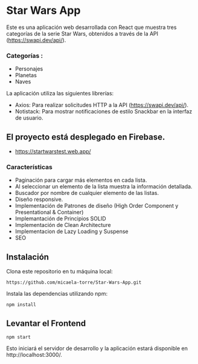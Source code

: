# Star Wars App
 
Este es una aplicación web desarrollada con React que muestra tres categorías de la serie Star Wars, obtenidos a través de la API (https://swapi.dev/api/). 
### Categorías : 
- Personajes
- Planetas
- Naves

La aplicación utiliza las siguientes librerías:

- Axios: Para realizar solicitudes HTTP a la API (https://swapi.dev/api/).
- Notistack: Para mostrar notificaciones de estilo Snackbar en la interfaz de usuario.

## El proyecto está desplegado en Firebase.
- https://startwarstest.web.app/

### Características
- Paginación para cargar más elementos en cada lista.
- Al seleccionar un elemento de la lista muestra la información detallada.
- Buscador por nombre de cualquier elemento de las listas.
- Diseño responsive.
- Implementación de Patrones de diseño (High Order Component y Presentational & Container)
- Implemantación de Principios SOLID
- Implementación de Clean Architecture
- Implementacion de Lazy Loading y Suspense
- SEO
  

## Instalación
Clona este repositorio en tu máquina local:

```
https://github.com/micaela-torre/Star-Wars-App.git
```
Instala las dependencias utilizando npm:

```
npm install
```

## Levantar el Frontend

```
npm start
```
Esto iniciará el servidor de desarrollo y la aplicación estará disponible en http://localhost:3000/.
